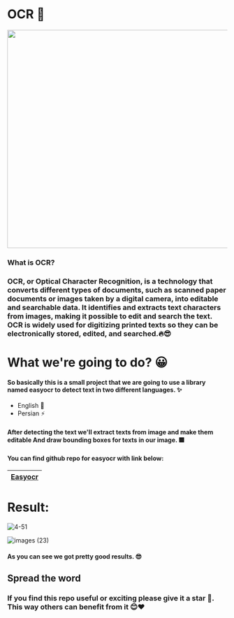# OCR 🎇




<img src="https://github.com/0nE01/OCR/assets/127254729/ff015599-0b0d-4f82-ae52-eea41dd519e5" width="1100" height="500">

### What is OCR?



### OCR, or Optical Character Recognition, is a technology that converts different types of documents, such as scanned paper documents or images taken by a digital camera, into editable and searchable data. It identifies and extracts text characters from images, making it possible to edit and search the text. OCR is widely used for digitizing printed texts so they can be electronically stored, edited, and searched.🔥😎

# What we're going to do? 😀

#### So basically this is a small project that we are going to use a library named easyocr to detect text in two different languages. ✨
* English 💪
* Persian ⚡

#### After detecting the text we'll extract texts from image and make them editable And draw bounding boxes for texts in our image. 🟩

####  You can find github repo for easyocr with link below:

|[Easyocr](https://github.com/JaidedAI/EasyOCR?tab=readme-ov-file)|
|------|

# Result:

![4-51](https://github.com/0nE01/OCR/assets/127254729/2319205f-f557-42b2-aaf2-c06b33619565)

![images (23)](https://github.com/0nE01/OCR/assets/127254729/d778336b-97ba-4904-a74f-5e921406eef2)

#### As you can see we got pretty good results. 😎

## Spread the word
### If you find this repo useful or exciting please give it a star 🎇. This way others can benefit from it 😊❤
